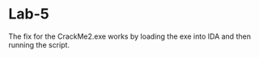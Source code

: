 # Lab-5

The fix for the CrackMe2.exe works by loading the exe into IDA and then running the script. 
